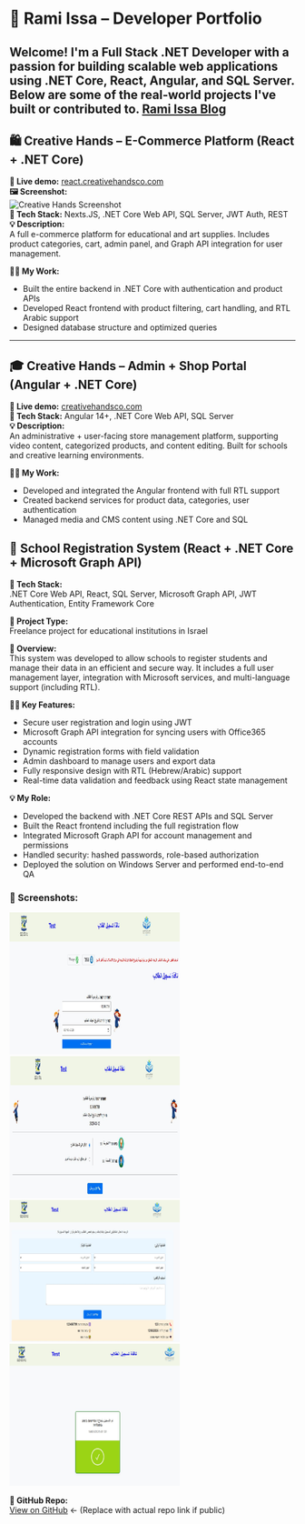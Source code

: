 # 💼 Rami Issa – Developer Portfolio

Welcome! I'm a Full Stack .NET Developer with a passion for building scalable web applications using .NET Core, React, Angular, and SQL Server. Below are some of the real-world projects I've built or contributed to.
[**Rami Issa Blog**](http://creativehandsco.com/Rami/RamiIssa.html)
---

## 🛍️ Creative Hands – E-Commerce Platform (React + .NET Core)

**🔗 Live demo:** [react.creativehandsco.com](http://react.creativehandsco.com/)  
**🖼️ Screenshot:**  
![Creative Hands Screenshot](./aaebc995-cd79-4ee1-95bd-c8a955fce71f.png)  
**🧰 Tech Stack:** Nexts.JS, .NET Core Web API, SQL Server, JWT Auth, REST  
**💡 Description:**  
A full e-commerce platform for educational and art supplies. Includes product categories, cart, admin panel, and Graph API integration for user management.

**👨‍💻 My Work:**  
- Built the entire backend in .NET Core with authentication and product APIs  
- Developed React frontend with product filtering, cart handling, and RTL Arabic support  
- Designed database structure and optimized queries

---

## 🎓 Creative Hands – Admin + Shop Portal (Angular + .NET Core)

**🔗 Live demo:** [creativehandsco.com](http://creativehandsco.com/)  
**🧰 Tech Stack:** Angular 14+, .NET Core Web API, SQL Server  
**💡 Description:**  
An administrative + user-facing store management platform, supporting video content, categorized products, and content editing. Built for schools and creative learning environments.

**👨‍💻 My Work:**  
- Developed and integrated the Angular frontend with full RTL support  
- Created backend services for product data, categories, user authentication  
- Managed media and CMS content using .NET Core and SQL

## 🏫 School Registration System (React + .NET Core + Microsoft Graph API)

**🔧 Tech Stack:**  
.NET Core Web API, React, SQL Server, Microsoft Graph API, JWT Authentication, Entity Framework Core

**📌 Project Type:**  
Freelance project for educational institutions in Israel

**🎯 Overview:**  
This system was developed to allow schools to register students and manage their data in an efficient and secure way. It includes a full user management layer, integration with Microsoft services, and multi-language support (including RTL).

**👨‍💻 Key Features:**
- Secure user registration and login using JWT
- Microsoft Graph API integration for syncing users with Office365 accounts
- Dynamic registration forms with field validation
- Admin dashboard to manage users and export data
- Fully responsive design with RTL (Hebrew/Arabic) support
- Real-time data validation and feedback using React state management

**💡 My Role:**
- Developed the backend with .NET Core REST APIs and SQL Server
- Built the React frontend including the full registration flow
- Integrated Microsoft Graph API for account management and permissions
- Handled security: hashed passwords, role-based authorization
- Deployed the solution on Windows Server and performed end-to-end QA

<h3>📸 Screenshots:</h3>

<img src="https://raw.githubusercontent.com/RamiIssa1974/KQMunicipality/master/ScreenShots/LoginPage.jpg" width="300" height="250" alt="Login Page">
<img src="https://raw.githubusercontent.com/RamiIssa1974/KQMunicipality/master/ScreenShots/Registe1.jpg" width="300" height="250" alt="Register Page">
<img src="https://raw.githubusercontent.com/RamiIssa1974/KQMunicipality/master/ScreenShots/RejectPage.jpg" width="300" height="250" alt="Reject Page">
<img src="https://raw.githubusercontent.com/RamiIssa1974/KQMunicipality/master/ScreenShots/FinishPage.jpg" width="300" height="250" alt="Finish Page">


**🔗 GitHub Repo:**  
[View on GitHub](https://github.com/RamiIssa1974/KQMunicipality) ← (Replace with actual repo link if public)


